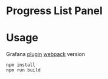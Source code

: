 # Progress List Panel

# Usage

Grafana [plugin](http://docs.grafana.org/plugins/developing/development/)
[webpack](https://webpack.github.io) version

```
npm install
npm run build
```
